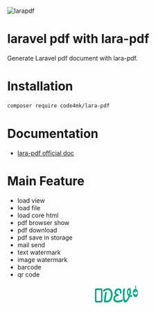 ![larapdf](https://user-images.githubusercontent.com/17185462/54040125-da2e4c80-41ee-11e9-86e6-c07f5b4db9c7.png)

# laravel pdf with lara-pdf
Generate Laravel pdf document with lara-pdf.

# Installation

```bash
composer require code4mk/lara-pdf
```

# Documentation

* [lara-pdf official doc](https://code4mk.org/package/laravel/lara-pdf)

# Main Feature

* load view
* load file
* load core html
* pdf browser show
* pdf download
* pdf save in storage
* mail send
* text watermark
* image watermark
* barcode
* qr code


<a href="https://twitter.com/0devco" target="_blank" ><p align="center" ><img src="https://raw.githubusercontent.com/0devco/docs/master/.devco-images/logo-transparent.png"></p></a>
